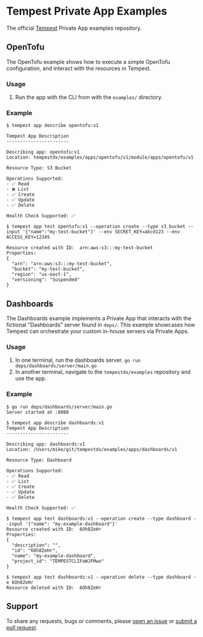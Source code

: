 # Tempest Private App Examples

The official [Tempest][tempest] Private App examples repository.

## OpenTofu

The OpenTofu example shows how to execute a simple OpenTofu configuration, and
interact with the resources in Tempest.

### Usage

1. Run the app with the CLI from with the `examples/` directory.

### Example

```shell
$ tempest app describe opentofu:v1

Tempest App Description
-----------------------

Describing app: opentofu:v1
Location: tempestdx/examples/apps/opentofu/v1/module/apps/opentofu/v1

Resource Type: S3 Bucket

Operations Supported:
- ✅ Read
- ❌ List
- ✅ Create
- ✅ Update
- ✅ Delete

Health Check Supported: ✅

$ tempest app test opentofu:v1 --operation create --type s3_bucket --input '{"name":"my-test-bucket"}' --env SECRET_KEY=abcd123 --env ACCESS_KEY=12345

Resource created with ID:  arn:aws:s3:::my-test-bucket
Properties:
{
  "arn": "arn:aws:s3:::my-test-bucket",
  "bucket": "my-test-bucket",
  "region": "us-east-1",
  "versioning": "Suspended"
}
```

## Dashboards

The Dashboards example implements a Private App that interacts with the
fictional "Dashboards" server found in `deps/`. This example showcases how
Tempest can orchestrate your custom in-house servers via Private Apps.

### Usage

1. In one terminal, run the dashboards server.
   `go run deps/dashboards/server/main.go`
2. In another terminal, navigate to the `tempestdx/examples` repository and use
   the app.

### Example

```shell
$ go run deps/dashboards/server/main.go
Server started at :8080

$ tempest app describe dashboards:v1
Tempest App Description
-----------------------

Describing app: dashboards:v1
Location: /Users/mike/git/tempestdx/examples/apps/dashboards/v1

Resource Type: Dashboard

Operations Supported:
- ✅ Read
- ✅ List
- ✅ Create
- ✅ Update
- ✅ Delete

Health Check Supported: ✅

$ tempest app test dashboards:v1 --operation create --type dashboard --input '{"name": "my-example-dashboard"}'
Resource created with ID:  6Oh8ZeHr
Properties:
{
  "description": "",
  "id": "6Oh8ZeHr",
  "name": "my-example-dashboard",
  "project_id": "TEMPESTCLIFoWJFMwo"
}

$ tempest app test dashboards:v1 --operation delete --type dashboard -e 6Oh8ZeHr
Resource deleted with ID:  6Oh8ZeHr
```

## Support

To share any requests, bugs or comments, please [open an issue][issues] or
[submit a pull request][pulls].

[issues]: https://github.com/tempestdx/examples/issues/new
[pulls]: https://github.com/tempestdx/examples/pulls
[tempest]: https://tempestdx.com/
